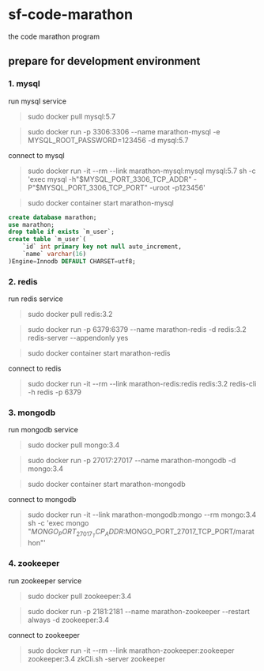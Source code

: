 # sf-code-marathon
the code marathon program

## prepare for development environment

### 1. mysql
run mysql service
>sudo docker pull mysql:5.7

>sudo docker run -p 3306:3306 --name marathon-mysql -e MYSQL_ROOT_PASSWORD=123456 -d mysql:5.7

connect to mysql
>sudo docker run -it --rm --link marathon-mysql:mysql mysql:5.7 sh -c 'exec mysql -h"$MYSQL_PORT_3306_TCP_ADDR" -P"$MYSQL_PORT_3306_TCP_PORT" -uroot -p123456'

>sudo docker container start marathon-mysql

```sql
create database marathon;
use marathon;
drop table if exists `m_user`;
create table `m_user`(
    `id` int primary key not null auto_increment, 
    `name` varchar(16)
)Engine=Innodb DEFAULT CHARSET=utf8;
```
### 2. redis
run redis service
>sudo docker pull redis:3.2

>sudo docker run -p 6379:6379 --name marathon-redis -d redis:3.2 redis-server --appendonly yes

>sudo docker container start marathon-redis

connect to redis
>sudo docker run -it --rm --link marathon-redis:redis redis:3.2 redis-cli -h redis -p 6379

### 3. mongodb
run mongodb service
>sudo docker pull mongo:3.4

>sudo docker run -p 27017:27017 --name marathon-mongodb -d mongo:3.4

>sudo docker container start marathon-mongodb

connect to mongodb
>sudo docker run -it --link marathon-mongodb:mongo --rm mongo:3.4 sh -c 'exec mongo "$MONGO_PORT_27017_TCP_ADDR:$MONGO_PORT_27017_TCP_PORT/marathon"'


### 4. zookeeper
run zookeeper service
>sudo docker pull zookeeper:3.4

>sudo docker run -p 2181:2181 --name marathon-zookeeper --restart always -d zookeeper:3.4

connect to zookeeper 
>sudo docker run -it --rm --link marathon-zookeeper:zookeeper zookeeper:3.4 zkCli.sh -server zookeeper